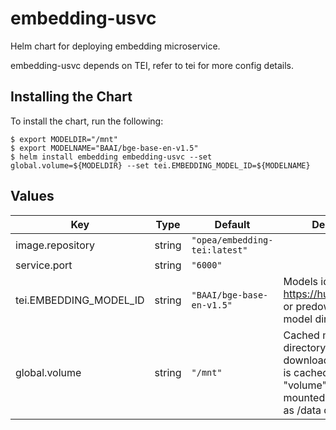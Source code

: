 # embedding-usvc

Helm chart for deploying embedding microservice.

embedding-usvc depends on TEI, refer to tei for more config details.

## Installing the Chart

To install the chart, run the following:

```console
$ export MODELDIR="/mnt"
$ export MODELNAME="BAAI/bge-base-en-v1.5"
$ helm install embedding embedding-usvc --set global.volume=${MODELDIR} --set tei.EMBEDDING_MODEL_ID=${MODELNAME}
```

## Values

| Key                    | Type   | Default                       | Description                                                                                                                              |
| ---------------------- | ------ | ----------------------------- | ---------------------------------------------------------------------------------------------------------------------------------------- |
| image.repository       | string | `"opea/embedding-tei:latest"` |                                                                                                                                          |
| service.port           | string | `"6000"`                      |                                                                                                                                          |
| tei.EMBEDDING_MODEL_ID | string | `"BAAI/bge-base-en-v1.5"`     | Models id from https://huggingface.co/, or predownloaded model directory                                                                 |
| global.volume          | string | `"/mnt"`                      | Cached models directory, tgi will not download if the model is cached here. The "volume" will be mounted to container as /data directory |
